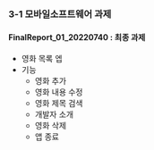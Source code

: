### 3-1 모바일소프트웨어 과제

#### FinalReport_01_20220740 : 최종 과제

+ 영화 목록 엡
+ 기능
  * 영화 추가
  * 영화 내용 수정
  * 영화 제목 검색
  * 개발자 소개
  * 영화 삭제
  * 앱 종료
